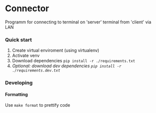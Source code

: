 # Connector

Programm for connecting to terminal on 'server' terminal from 'client' via LAN

### Quick start
1. Create virtual enviroment (using virtualenv)
2. Activate venv
3. Download dependencies `pip install -r ./requirements.txt`
4. *Optional: download dev dependencies `pip install -r ./requirements.dev.txt`*

### Developing
#### Formatting
Use `make format` to prettify code
